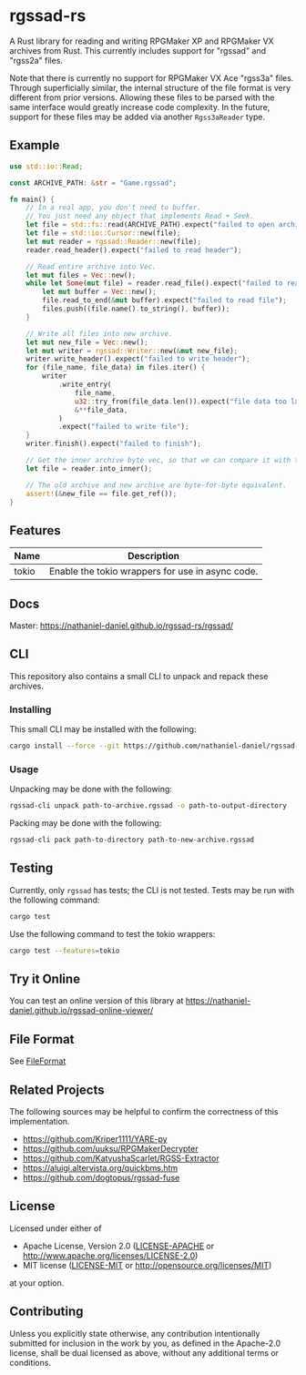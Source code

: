 # rgssad-rs
A Rust library for reading and writing RPGMaker XP and RPGMaker VX archives from Rust.
This currently includes support for "rgssad" and "rgss2a" files.


Note that there is currently no support for RPGMaker VX Ace "rgss3a" files.
Through superficially similar, the internal structure of the file format is very different from prior versions.
Allowing these files to be parsed with the same interface would greatly increase code complexity.
In the future, support for these files may be added via another `Rgss3aReader` type.

## Example
```rust
use std::io::Read;

const ARCHIVE_PATH: &str = "Game.rgssad";

fn main() {
    // In a real app, you don't need to buffer.
    // You just need any object that implements Read + Seek.
    let file = std::fs::read(ARCHIVE_PATH).expect("failed to open archive");
    let file = std::io::Cursor::new(file);
    let mut reader = rgssad::Reader::new(file);
    reader.read_header().expect("failed to read header");

    // Read entire archive into Vec.
    let mut files = Vec::new();
    while let Some(mut file) = reader.read_file().expect("failed to read file") {
        let mut buffer = Vec::new();
        file.read_to_end(&mut buffer).expect("failed to read file");
        files.push((file.name().to_string(), buffer));
    }

    // Write all files into new archive.
    let mut new_file = Vec::new();
    let mut writer = rgssad::Writer::new(&mut new_file);
    writer.write_header().expect("failed to write header");
    for (file_name, file_data) in files.iter() {
        writer
            .write_entry(
                file_name,
                u32::try_from(file_data.len()).expect("file data too large"),
                &**file_data,
            )
            .expect("failed to write file");
    }
    writer.finish().expect("failed to finish");

    // Get the inner archive byte vec, so that we can compare it with the new archive.
    let file = reader.into_inner();

    // The old archive and new archive are byte-for-byte equivalent.
    assert!(&new_file == file.get_ref());
}
```

## Features
| Name  | Description                                      |
|-------|--------------------------------------------------|
| tokio | Enable the tokio wrappers for use in async code. |

## Docs
Master: https://nathaniel-daniel.github.io/rgssad-rs/rgssad/

## CLI
This repository also contains a small CLI to unpack and repack these archives.

### Installing
This small CLI may be installed with the following:
```bash
cargo install --force --git https://github.com/nathaniel-daniel/rgssad-rs
```

### Usage
Unpacking may be done with the following:
```bash
rgssad-cli unpack path-to-archive.rgssad -o path-to-output-directory
```

Packing may be done with the following:
```bash
rgssad-cli pack path-to-directory path-to-new-archive.rgssad
```

## Testing
Currently, only `rgssad` has tests; the CLI is not tested.
Tests may be run with the following command:
```bash
cargo test
```
Use the following command to test the tokio wrappers:
```bash
cargo test --features=tokio
```

## Try it Online
You can test an online version of this library at https://nathaniel-daniel.github.io/rgssad-online-viewer/

## File Format
See [FileFormat](FileFormat.md)

## Related Projects
The following sources may be helpful to confirm the correctness of this implementation.
 * https://github.com/Kriper1111/YARE-py
 * https://github.com/uuksu/RPGMakerDecrypter
 * https://github.com/KatyushaScarlet/RGSS-Extractor
 * https://aluigi.altervista.org/quickbms.htm
 * https://github.com/dogtopus/rgssad-fuse

## License
Licensed under either of
 * Apache License, Version 2.0
   ([LICENSE-APACHE](LICENSE-APACHE) or http://www.apache.org/licenses/LICENSE-2.0)
 * MIT license
   ([LICENSE-MIT](LICENSE-MIT) or http://opensource.org/licenses/MIT)

at your option.

## Contributing
Unless you explicitly state otherwise, any contribution intentionally submitted for inclusion in the work by you, as defined in the Apache-2.0 license, shall be dual licensed as above, without any additional terms or conditions.
